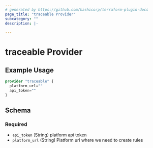 ```yaml
---
# generated by https://github.com/hashicorp/terraform-plugin-docs
page_title: "traceable Provider"
subcategory: ""
description: |-
  
---
```


# traceable Provider



## Example Usage

```terraform
provider "traceable" {
  platform_url=""
  api_token=""
}
```

<!-- schema generated by tfplugindocs -->
## Schema

### Required

- `api_token` (String) platform api token
- `platform_url` (String) Platform url where we need to create rules
